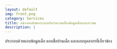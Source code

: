 ```yaml
---
layout: default
img: front.png
category: Services
title: หน้าจอหลักของระบบบริหารความเสี่ยงข้อมูลเด็กและเยาวชน
description: |
---
```

  ประกอบด้วยแถบข้อมูลเด็ก แถบชื่อบ้านเด็ก และแถบบุคลากรที่เกี่ยวข้อง 
